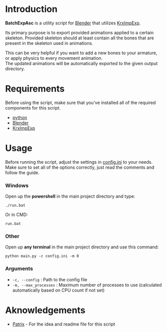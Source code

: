 # Introduction

**BatchExpAsc** is a utility script for [Blender](https://www.blender.org/) that utilizes [KrxImpExp](https://gitlab.com/Patrix9999/krximpexp).

Its primary purpose is to export provided animations applied to a certain skeleton.
Provided skeleton should at least contain all the bones that are present in the skeleton used in animations.

This can be very helpful if you want to add a new bones to your armature, or apply physics to every movement animation.  
The updated animations will be automatically exported to the given output directory.

# Requirements

Before using the script, make sure that you've installed all of the required components for this script.

- [python](https://www.python.org/)
- [Blender](https://www.blender.org/)
- [KrxImpExp](https://gitlab.com/Patrix9999/krximpexp)

# Usage

Before running the script, adjust the settings in [config.ini](/config.ini) to your needs.  
Make sure to set all of the options correctly, just read the comments and follow the guide.

### Windows

Open up the **powershell** in the main project directory and type:
```
./run.bat
```

Or in CMD:
```
run.bat
```

### Other

Open up **any terminal** in the main project directory and use this command:
```
python main.py -c config.ini -m 0
```

### Arguments

- `-c, --config` : Path to the config file
- `-m, --max_processes` : Maximum number of processes to use (calculated automatically based on CPU count if not set)

# Aknowledgements

- [Patrix](https://github.com/Patrix9999) - For the idea and readme file for this script
